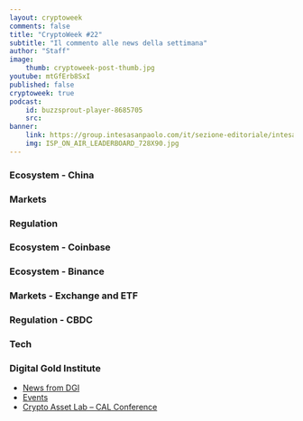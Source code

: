 ```yaml
---
layout: cryptoweek
comments: false
title: "CryptoWeek #22"
subtitle: "Il commento alle news della settimana" 
author: "Staff"
image:
    thumb: cryptoweek-post-thumb.jpg
youtube: mtGfErb8SxI
published: false
cryptoweek: true
podcast:
    id: buzzsprout-player-8685705
    src: 
banner:
    link: https://group.intesasanpaolo.com/it/sezione-editoriale/intesa-sanpaolo-on-air?utm_campaign=GoldInstitute&utm_source=GoldInstitute&utm_medium=Banner_CPM&utm_content=DisplayAwareness&utm_term=GoldInstitute_Banner_CPM_GoldInstitute_
    img: ISP_ON_AIR_LEADERBOARD_728X90.jpg
---
```


### Ecosystem - China

### Markets

### Regulation

### Ecosystem - Coinbase

### Ecosystem - Binance

### Markets - Exchange and ETF

### Regulation - CBDC

### Tech

### Digital Gold Institute

- [News from DGI](https://dgi.io/news/)
- [Events](https://dgi.io/events/)
- [Crypto Asset Lab – CAL Conference](https://cryptoassetlab.diseade.unimib.it/calconf/)

